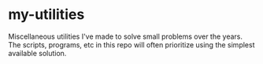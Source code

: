 # my-utilities
Miscellaneous utilities I've made to solve small problems over the years. The scripts, programs, etc in this repo will often prioritize using the simplest available solution.
